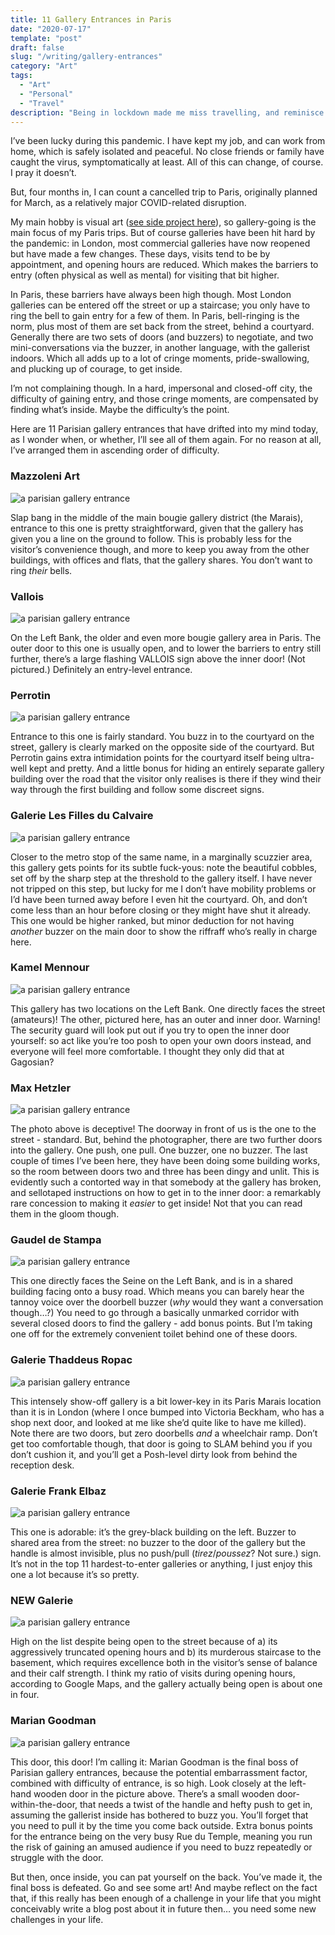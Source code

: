 ```yaml
---
title: 11 Gallery Entrances in Paris
date: "2020-07-17"
template: "post"
draft: false
slug: "/writing/gallery-entrances" 
category: "Art"
tags:
  - "Art"
  - "Personal"
  - "Travel"
description: "Being in lockdown made me miss travelling, and reminisce about intimidating entrances to commercial galleries in Paris. So I ranked them."
---
```


I’ve been lucky during this pandemic. I have kept my job, and can work from home, which is safely isolated and peaceful. No close friends or family have caught the virus, symptomatically at least. All of this can change, of course. I pray it doesn’t.

But, four months in, I can count a cancelled trip to Paris, originally planned for March, as a relatively major COVID-related disruption. 

My main hobby is visual art ([see side project here](http://artangled.com/)), so gallery-going is the main focus of my Paris trips. But of course galleries have been hit hard by the pandemic: in London, most commercial galleries have now reopened but have made a few changes. These days, visits tend to be by appointment, and opening hours are reduced. Which makes the barriers to entry (often physical as well as mental) for visiting that bit higher. 

In Paris, these barriers have always been high though. Most London galleries can be entered off the street or up a staircase; you only have to ring the bell to gain entry for a few of them. In Paris, bell-ringing is the norm, plus most of them are set back from the street, behind a courtyard. Generally there are two sets of doors (and buzzers) to negotiate, and two mini-conversations via the buzzer, in another language, with the gallerist indoors. Which all adds up to a lot of cringe moments, pride-swallowing, and plucking up of courage, to get inside.

I’m not complaining though. In a hard, impersonal and closed-off city, the difficulty of gaining entry, and those cringe moments, are compensated by finding what’s inside. Maybe the difficulty’s the point.

Here are 11 Parisian gallery entrances that have drifted into my mind today, as I wonder when, or whether, I’ll see all of them again. For no reason at all, I’ve arranged them in ascending order of difficulty.

### Mazzoleni Art

![a parisian gallery entrance](/media/gallery-entrances-1.jpg)

Slap bang in the middle of the main bougie gallery district (the Marais), entrance to this one is pretty straightforward, given that the gallery has given you a line on the ground to follow. This is probably less for the visitor’s convenience though, and more to keep you away from the other buildings, with offices and flats, that the gallery shares. You don’t want to ring *their* bells.

### Vallois

![a parisian gallery entrance](/media/gallery-entrances-2.jpg)

On the Left Bank, the older and even more bougie gallery area in Paris. The outer door to this one is usually open, and to lower the barriers to entry still further, there’s a large flashing VALLOIS sign above the inner door! (Not pictured.) Definitely an entry-level entrance.

### Perrotin

![a parisian gallery entrance](/media/gallery-entrances-3.jpg)

Entrance to this one is fairly standard. You buzz in to the courtyard on the street, gallery is clearly marked on the opposite side of the courtyard. But Perrotin gains extra intimidation points for the courtyard itself being ultra-well kept and pretty. And a little bonus for hiding an entirely separate gallery building over the road that the visitor only realises is there if they wind their way through the first building and follow some discreet signs.

### Galerie Les Filles du Calvaire

![a parisian gallery entrance](/media/gallery-entrances-4.jpg)

Closer to the metro stop of the same name, in a marginally scuzzier area, this gallery gets points for its subtle fuck-yous: note the beautiful cobbles, set off by the sharp step at the threshold to the gallery itself. I have never not tripped on this step, but lucky for me I don’t have mobility problems or I’d have been turned away before I even hit the courtyard. Oh, and don’t come less than an hour before closing or they might have shut it already. This one would be higher ranked, but minor deduction for not having *another* buzzer on the main door to show the riffraff who’s really in charge here.

### Kamel Mennour

![a parisian gallery entrance](/media/gallery-entrances-5.jpg)

This gallery has two locations on the Left Bank. One directly faces the street (amateurs)! The other, pictured here, has an outer and inner door. Warning! The security guard will look put out if you try to open the inner door yourself: so act like you’re too posh to open your own doors instead, and everyone will feel more comfortable. I thought they only did that at Gagosian?

### Max Hetzler

![a parisian gallery entrance](/media/gallery-entrances-6.jpg)

The photo above is deceptive! The doorway in front of us is the one to the street - standard. But, behind the photographer, there are two further doors into the gallery. One push, one pull. One buzzer, one no buzzer. The last couple of times I’ve been here, they have been doing some building works, so the room between doors two and three has been dingy and unlit. This is evidently such a contorted way in that somebody at the gallery has broken, and sellotaped instructions on how to get in to the inner door: a remarkably rare concession to making it *easier* to get inside! Not that you can read them in the gloom though.

### Gaudel de Stampa

![a parisian gallery entrance](/media/gallery-entrances-7.jpg)

This one directly faces the Seine on the Left Bank, and is in a shared building facing onto a busy road. Which means you can barely hear the tannoy voice over the doorbell buzzer (*why* would they want a conversation though…?) You need to go through a basically unmarked corridor with several closed doors to find the gallery - add bonus points. But I’m taking one off for the extremely convenient toilet behind one of these doors.

### Galerie Thaddeus Ropac

![a parisian gallery entrance](/media/gallery-entrances-8.jpg)

This intensely show-off gallery is a bit lower-key in its Paris Marais location than it is in London (where I once bumped into Victoria Beckham, who has a shop next door, and looked at me like she’d quite like to have me killed). Note there are two doors, but zero doorbells *and* a wheelchair ramp. Don’t get too comfortable though, that door is going to SLAM behind you if you don’t cushion it, and you’ll get a Posh-level dirty look from behind the reception desk.

### Galerie Frank Elbaz

![a parisian gallery entrance](/media/gallery-entrances-9.jpg)

This one is adorable: it’s the grey-black building on the left. Buzzer to shared area from the street: no buzzer to the door of the gallery but the handle is almost invisible, plus no push/pull (*tirez*/*poussez*? Not sure.) sign. It’s not in the top 11 hardest-to-enter galleries or anything, I just enjoy this one a lot because it’s so pretty.

### NEW Galerie

![a parisian gallery entrance](/media/gallery-entrances-10.jpg)

High on the list despite being open to the street because of a) its aggressively truncated opening hours and b) its murderous staircase to the basement, which requires excellence both in the visitor’s sense of balance and their calf strength. I think my ratio of visits during opening hours, according to Google Maps, and the gallery actually being open is about one in four.

### Marian Goodman

![a parisian gallery entrance](/media/gallery-entrances-11.jpg)

This door, this door! I’m calling it: Marian Goodman is the final boss of Parisian gallery entrances, because the potential embarrassment factor, combined with difficulty of entrance, is so high. Look closely at the left-hand wooden door in the picture above. There’s a small wooden door-within-the-door, that needs a twist of the handle and hefty push to get in, assuming the gallerist inside has bothered to buzz you. You’ll forget that you need to pull it by the time you come back outside. Extra bonus points for the entrance being on the very busy Rue du Temple, meaning you run the risk of gaining an amused audience if you need to buzz repeatedly or struggle with the door.

But then, once inside, you can pat yourself on the back. You’ve made it, the final boss is defeated. Go and see some art! And maybe reflect on the fact that, if this really has been enough of a challenge in your life that you might conceivably write a blog post about it in future then… you need some new challenges in your life.
